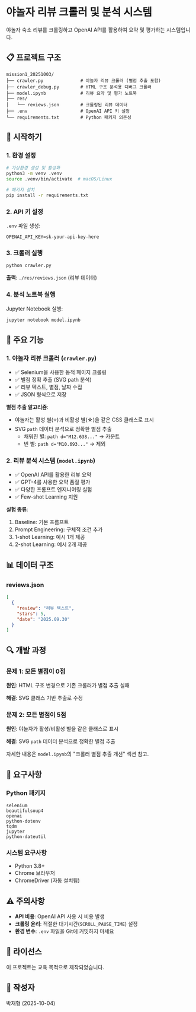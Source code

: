 # 야놀자 리뷰 크롤러 및 분석 시스템

야놀자 숙소 리뷰를 크롤링하고 OpenAI API를 활용하여 요약 및 평가하는 시스템입니다.

## 📋 프로젝트 구조

```
mission1_20251003/
├── crawler.py              # 야놀자 리뷰 크롤러 (별점 추출 포함)
├── crawler_debug.py        # HTML 구조 분석용 디버그 크롤러
├── model.ipynb             # 리뷰 요약 및 평가 노트북
├── res/
│   └── reviews.json        # 크롤링된 리뷰 데이터
├── .env                    # OpenAI API 키 설정
└── requirements.txt        # Python 패키지 의존성
```

## 🚀 시작하기

### 1. 환경 설정

```bash
# 가상환경 생성 및 활성화
python3 -m venv .venv
source .venv/bin/activate  # macOS/Linux

# 패키지 설치
pip install -r requirements.txt
```

### 2. API 키 설정

`.env` 파일 생성:

```
OPENAI_API_KEY=sk-your-api-key-here
```

### 3. 크롤러 실행

```bash
python crawler.py
```

**출력**: `./res/reviews.json` (리뷰 데이터)

### 4. 분석 노트북 실행

Jupyter Notebook 실행:

```bash
jupyter notebook model.ipynb
```

## 🔧 주요 기능

### 1. 야놀자 리뷰 크롤러 (`crawler.py`)

- ✅ Selenium을 사용한 동적 페이지 크롤링
- ✅ 별점 정확 추출 (SVG path 분석)
- ✅ 리뷰 텍스트, 별점, 날짜 수집
- ✅ JSON 형식으로 저장

**별점 추출 알고리즘**:
- 야놀자는 활성 별(⭐)과 비활성 별(☆)을 같은 CSS 클래스로 표시
- SVG `path` 데이터 분석으로 정확한 별점 추출
  - 채워진 별: `path d="M12.638..."` → 카운트
  - 빈 별: `path d="M10.693..."` → 제외

### 2. 리뷰 분석 시스템 (`model.ipynb`)

- ✅ OpenAI API를 활용한 리뷰 요약
- ✅ GPT-4를 사용한 요약 품질 평가
- ✅ 다양한 프롬프트 엔지니어링 실험
- ✅ Few-shot Learning 지원

**실험 종류**:
1. Baseline: 기본 프롬프트
2. Prompt Engineering: 구체적 조건 추가
3. 1-shot Learning: 예시 1개 제공
4. 2-shot Learning: 예시 2개 제공

## 📊 데이터 구조

### reviews.json

```json
[
  {
    "review": "리뷰 텍스트",
    "stars": 5,
    "date": "2025.09.30"
  }
]
```

## 🔍 개발 과정

### 문제 1: 모든 별점이 0점

**원인**: HTML 구조 변경으로 기존 크롤러가 별점 추출 실패

**해결**: SVG 클래스 기반 추출로 수정

### 문제 2: 모든 별점이 5점

**원인**: 야놀자가 활성/비활성 별을 같은 클래스로 표시

**해결**: SVG `path` 데이터 분석으로 정확한 별점 추출

자세한 내용은 `model.ipynb`의 "크롤러 별점 추출 개선" 섹션 참고.

## 📝 요구사항

### Python 패키지

```
selenium
beautifulsoup4
openai
python-dotenv
tqdm
jupyter
python-dateutil
```

### 시스템 요구사항

- Python 3.8+
- Chrome 브라우저
- ChromeDriver (자동 설치됨)

## ⚠️ 주의사항

- **API 비용**: OpenAI API 사용 시 비용 발생
- **크롤링 윤리**: 적절한 대기시간(`SCROLL_PAUSE_TIME`) 설정
- **환경 변수**: `.env` 파일을 Git에 커밋하지 마세요

## 📄 라이선스

이 프로젝트는 교육 목적으로 제작되었습니다.

## 👤 작성자

박재형 (2025-10-04)

